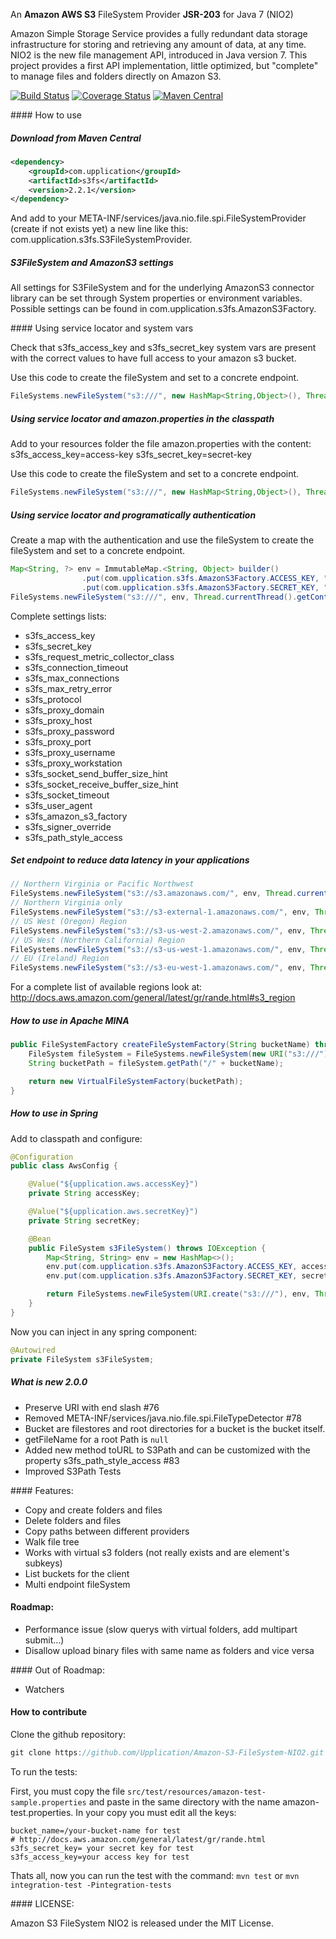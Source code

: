 An **Amazon AWS S3** FileSystem Provider **JSR-203** for Java 7 (NIO2)

Amazon Simple Storage Service provides a fully redundant data storage infrastructure for storing and retrieving any amount of data, at any time.
NIO2 is the new file management API, introduced in Java version 7. 
This project provides a first API implementation, little optimized, but "complete" to manage files and folders directly on Amazon S3.

[![Build Status](https://travis-ci.org/Upplication/Amazon-S3-FileSystem-NIO2.svg?branch=master)](https://travis-ci.org/Upplication/Amazon-S3-FileSystem-NIO2/builds) [![Coverage Status](https://coveralls.io/repos/Upplication/Amazon-S3-FileSystem-NIO2/badge.png?branch=master)](https://coveralls.io/r/Upplication/Amazon-S3-FileSystem-NIO2?branch=master) [![Maven Central](https://maven-badges.herokuapp.com/maven-central/com.upplication/s3fs/badge.svg)](https://maven-badges.herokuapp.com/maven-central/com.upplication/s3fs)

#### How to use

##### Download from Maven Central

```XML
<dependency>
	<groupId>com.upplication</groupId>
	<artifactId>s3fs</artifactId>
	<version>2.2.1</version>
</dependency>
```


And add to your META-INF/services/java.nio.file.spi.FileSystemProvider (create if not exists yet) a new line like this: com.upplication.s3fs.S3FileSystemProvider.

##### S3FileSystem and AmazonS3 settings

All settings for S3FileSystem and for the underlying AmazonS3 connector library can be set through System properties or environment variables.
Possible settings can be found in com.upplication.s3fs.AmazonS3Factory.

#### Using service locator and system vars

Check that s3fs_access_key and s3fs_secret_key system vars are present with the correct values to have full access to your amazon s3 bucket.

Use this code to create the fileSystem and set to a concrete endpoint.

```java
FileSystems.newFileSystem("s3:///", new HashMap<String,Object>(), Thread.currentThread().getContextClassLoader());
```

##### Using service locator and amazon.properties in the classpath

Add to your resources folder the file amazon.properties with the content:
s3fs_access_key=access-key
s3fs_secret_key=secret-key

Use this code to create the fileSystem and set to a concrete endpoint.

```java
FileSystems.newFileSystem("s3:///", new HashMap<String,Object>(), Thread.currentThread().getContextClassLoader());
```

##### Using service locator and programatically authentication

Create a map with the authentication and use the fileSystem to create the fileSystem and set to a concrete endpoint.

```java
Map<String, ?> env = ImmutableMap.<String, Object> builder()
				.put(com.upplication.s3fs.AmazonS3Factory.ACCESS_KEY, "access key")
				.put(com.upplication.s3fs.AmazonS3Factory.SECRET_KEY, "secret key").build()
FileSystems.newFileSystem("s3:///", env, Thread.currentThread().getContextClassLoader());
```

Complete settings lists:

* s3fs_access_key
* s3fs_secret_key
* s3fs_request_metric_collector_class
* s3fs_connection_timeout
* s3fs_max_connections
* s3fs_max_retry_error
* s3fs_protocol
* s3fs_proxy_domain
* s3fs_proxy_host
* s3fs_proxy_password
* s3fs_proxy_port
* s3fs_proxy_username
* s3fs_proxy_workstation
* s3fs_socket_send_buffer_size_hint
* s3fs_socket_receive_buffer_size_hint
* s3fs_socket_timeout
* s3fs_user_agent
* s3fs_amazon_s3_factory
* s3fs_signer_override
* s3fs_path_style_access

##### Set endpoint to reduce data latency in your applications

```java
// Northern Virginia or Pacific Northwest
FileSystems.newFileSystem("s3://s3.amazonaws.com/", env, Thread.currentThread().getContextClassLoader());
// Northern Virginia only
FileSystems.newFileSystem("s3://s3-external-1.amazonaws.com/", env, Thread.currentThread().getContextClassLoader());
// US West (Oregon) Region
FileSystems.newFileSystem("s3://s3-us-west-2.amazonaws.com/", env, Thread.currentThread().getContextClassLoader());
// US West (Northern California) Region
FileSystems.newFileSystem("s3://s3-us-west-1.amazonaws.com/", env, Thread.currentThread().getContextClassLoader());
// EU (Ireland) Region
FileSystems.newFileSystem("s3://s3-eu-west-1.amazonaws.com/", env, Thread.currentThread().getContextClassLoader());
```

For a complete list of available regions look at: http://docs.aws.amazon.com/general/latest/gr/rande.html#s3_region

##### How to use in Apache MINA

```java
public FileSystemFactory createFileSystemFactory(String bucketName) throws IOException, URISyntaxException {
    FileSystem fileSystem = FileSystems.newFileSystem(new URI("s3:///"), env, Thread.currentThread().getContextClassLoader());
    String bucketPath = fileSystem.getPath("/" + bucketName);

    return new VirtualFileSystemFactory(bucketPath);
}
```

##### How to use in Spring

Add to classpath and configure:

```java
@Configuration
public class AwsConfig {

    @Value("${upplication.aws.accessKey}")
    private String accessKey;

    @Value("${upplication.aws.secretKey}")
    private String secretKey;

    @Bean
    public FileSystem s3FileSystem() throws IOException {
        Map<String, String> env = new HashMap<>();
        env.put(com.upplication.s3fs.AmazonS3Factory.ACCESS_KEY, accessKey);
        env.put(com.upplication.s3fs.AmazonS3Factory.SECRET_KEY, secretKey);

        return FileSystems.newFileSystem(URI.create("s3:///"), env, Thread.currentThread().getContextClassLoader());
    }
}
```

Now you can inject in any spring component:

```java
@Autowired
private FileSystem s3FileSystem;
```

##### What is new 2.0.0

* Preserve URI with end slash #76
* Removed META-INF/services/java.nio.file.spi.FileTypeDetector #78
* Bucket are filestores and root directories for a bucket is the bucket itself.
* getFileName for a root Path is ```null```
* Added new method toURL to S3Path and can be customized with the property s3fs_path_style_access #83
* Improved S3Path Tests

#### Features:

* Copy and create folders and files
* Delete folders and files
* Copy paths between different providers
* Walk file tree
* Works with virtual s3 folders (not really exists and are element's subkeys)
* List buckets for the client
* Multi endpoint fileSystem

#### Roadmap:

* Performance issue (slow querys with virtual folders, add multipart submit...)
* Disallow upload binary files with same name as folders and vice versa

#### Out of Roadmap:

* Watchers

#### How to contribute

Clone the github repository:

```java
git clone https://github.com/Upplication/Amazon-S3-FileSystem-NIO2.git
```

To run the tests:

First, you must copy the file `src/test/resources/amazon-test-sample.properties` and paste in the same directory with the name amazon-test.properties. In your copy you must edit all the keys:

```
bucket_name=/your-bucket-name for test
# http://docs.aws.amazon.com/general/latest/gr/rande.html 
s3fs_secret_key= your secret key for test
s3fs_access_key=your access key for test
```

Thats all, now you can run the test with the command: `mvn test` or `mvn integration-test -Pintegration-tests`

#### LICENSE:

Amazon S3 FileSystem NIO2 is released under the MIT License.
